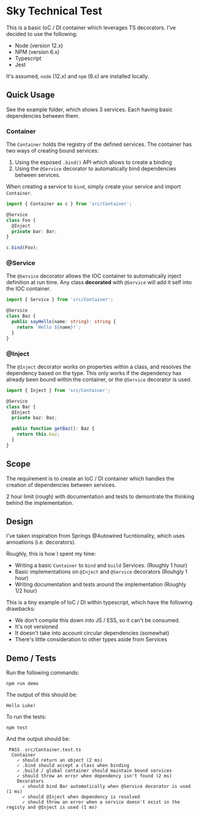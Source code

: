 # Sky Technical Test

This is a basic IoC / DI container which leverages TS decorators. I've decided to use the following:

- Node (version 12.x)
- NPM (version 6.x)
- Typescript
- Jest

It's assumed, `node` (12.x) and `npm` (6.x) are installed locally.

## Quick Usage

See the example folder, which shows 3 services. Each having basic dependencies between them.

### Container

The `Container` holds the registry of the defined services. The container has two ways of creating bound services:

1. Using the exposed `.bind()` API which allows to create a binding
2. Using the `@Service` decorator to automatically bind dependencies between services.

When creating a service to `bind`, simply create your service and import `Container`.

```typescript
import { Container as c } from 'src/Container';

@Service
class Foo {
  @Inject
  private bar: Bar;
}

c.bind(Foo);
```

### @Service

The `@Service` decorator allows the IOC container to automatically inject definition at run time. Any
class **decorated** with `@Service` will add it self into the IOC container.

```typescript
import { Service } from 'src/Container';

@Service
class Baz {
  public sayHello(name: string): string {
    return `Hello ${name}!`;
  }
}
```

### @Inject

The `@Inject` decorator works on properties within a class, and resolves the dependency based on the type. This only works
if the dependency has already been bound within the container, or the `@Service` decorator is used.

```typescript
import { Inject } from 'src/Container';

@Service
class Bar {
  @Inject
  private baz: Baz;

  public function getBaz(): Baz {
    return this.baz;
  }
}
```

## Scope

The requirement is to create an IoC / DI container which handles the creation of dependencies between services.

2 hour limit (rough) with documentation and tests to demontrate the thinking behind the implementation.

## Design

I've taken inspiration from Springs @Autowired fucntionality, which uses annoations (i.e. decorators).

Roughly, this is how I spent my time:

- Writing a basic `Container` to `bind` and `build` Services. (Roughly 1 hour)
- Basic implementations on `@Inject` and `@Service` decorators (Rouhgly 1 hour)
- Writing documentation and tests around the implementation (Roughly 1/2 hour)

This is a tiny example of IoC / DI within typescript, which have the following drawbacks:

- We don't compile this down into JS / ES5, so it can't be consumed.
- It's not versioned
- It doesn't take into account circular dependencies (somewhat)
- There's little consideration to other types aside from Services

## Demo / Tests

Run the following commands:

```
npm run demo
```

The output of this should be:

```
Hello Luke!
```

To run the tests:

```
npm test
```

And the output should be:

```
 PASS  src/Container.test.ts
  Container
    ✓ should return an object (2 ms)
    ✓ .bind should accept a class when binding
    ✓ .build / global container should maintain bound services
    ✓ should throw an error when dependency isn't found (2 ms)
    Decorators
      ✓ should bind Bar automatically when @Service decorator is used (1 ms)
      ✓ should @Inject when dependency is resolved
      ✓ should throw an error when a service doesn't exist in the registy and @Inject is used (1 ms)
```
